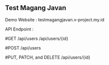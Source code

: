 ## Test Magang Javan

Demo Website : testmagangjavan.v-project.my.id

API Endpoint :

#GET
/api/users
/api/users/{id}

#POST
/api/users

#PUT, PATCH, and DELETE
/api/users/{id}
